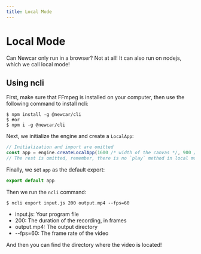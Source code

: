 ```yaml
---
title: Local Mode
---
```


# Local Mode

Can Newcar only run in a browser? Not at all! It can also run on nodejs, which we call local mode!

## Using ncli

First, make sure that FFmpeg is installed on your computer, then use the following command to install ncli:

```shell
$ npm install -g @newcar/cli
$ #or
$ npm i -g @newcar/cli
```

Next, we initialize the engine and create a `LocalApp`:

```javascript
// Initialization and import are omitted
const app = engine.createLocalApp(1600 /* width of the canvas */, 900 /* height of the canvas */)
// The rest is omitted, remember, there is no `play` method in local mode
```

Finally, we set `app` as the default export:

```javascript
export default app
```

Then we run the `ncli` command:

```shell
$ ncli export input.js 200 output.mp4 --fps=60
```

- input.js: Your program file
- 200: The duration of the recording, in frames
- output.mp4: The output directory
- --fps=60: The frame rate of the video

And then you can find the directory where the video is located!
